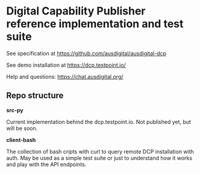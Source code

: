 # Digital Capability Publisher reference implementation and test suite

See specification at https://github.com/ausdigital/ausdigital-dcp

See demo installation at https://dcp.testpoint.io/

Help and questions: https://chat.ausdigital.org/

## Repo structure

**src-py**

Current implementation behind the dcp.testpoint.io. Not published yet, but will be soon.

**client-bash**

The collection of bash cripts with curl to query remote DCP installation with auth. May be used as a simple test suite or just to understand how it works and play with the API endpoints.
